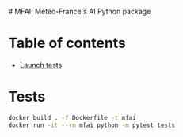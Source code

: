 # MFAI: Météo-France's AI Python package

# Table of contents

- [Launch tests](#tests)

# Tests

```bash
docker build . -f Dockerfile -t mfai
docker run -it --rm mfai python -m pytest tests
```



